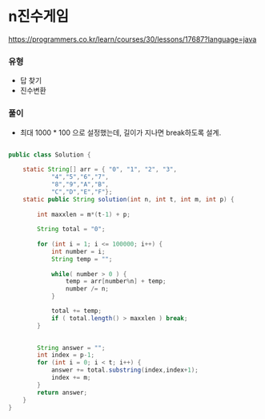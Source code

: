 # n진수게임
https://programmers.co.kr/learn/courses/30/lessons/17687?language=java

### 유형
- 답 찾기
- 진수변환

### 풀이
- 최대 1000 * 100 으로 설정했는데, 길이가 지나면 break하도록 설계.
```java

public class Solution {
	
	static String[] arr = { "0", "1", "2", "3",
			"4","5","6","7",
			"8","9","A","B",
			"C","D","E","F"};
	static public String solution(int n, int t, int m, int p) {
		
		int maxxlen = m*(t-1) + p;
		
		String total = "0";
		
		for (int i = 1; i <= 100000; i++) {
			int number = i;
			String temp = "";
			
			while( number > 0 ) {
				temp = arr[number%n] + temp;
				number /= n;
			}

			total += temp;
			if ( total.length() > maxxlen ) break;
		}
		

        String answer = "";
        int index = p-1;
        for (int i = 0; i < t; i++) {
			answer += total.substring(index,index+1);
			index += m;
		}
        return answer;
    }
}
```